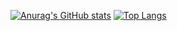 [![Anurag's GitHub stats](https://github-readme-stats.vercel.app/api?username=soheill2001&theme=gotham&hide=prs&count_private=true&include_all_commits=true)](https://github.com/anuraghazra/github-readme-stats)
[![Top Langs](https://github-readme-stats.vercel.app/api/top-langs/?username=soheill2001&layout=compact&langs_count=9&hide=css,html,jupyter%20notebook,tex&theme=gotham)](https://github.com/anuraghazra/github-readme-stats)
